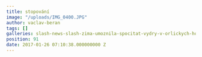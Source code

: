 ```yaml
---
title: stopování
image: "/uploads/IMG_0400.JPG"
author: vaclav-beran
tags: []
galleries: slash-news-slash-zima-umoznila-spocitat-vydry-v-orlickych-horach
position: 91
date: 2017-01-26 07:10:38.000000000 Z
---
```

